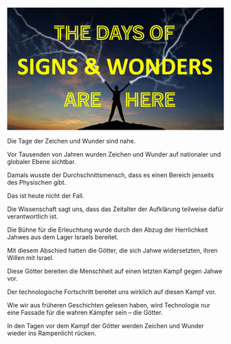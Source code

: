 ![Video cover image](../cover.jpg "cover photo")

Die Tage der Zeichen und Wunder sind nahe.

Vor Tausenden von Jahren wurden Zeichen und Wunder auf nationaler und globaler Ebene sichtbar.

Damals wusste der Durchschnittsmensch, dass es einen Bereich jenseits des Physischen gibt.

Das ist heute nicht der Fall.

Die Wissenschaft sagt uns, dass das Zeitalter der Aufklärung teilweise dafür verantwortlich ist.

Die Bühne für die Erleuchtung wurde durch den Abzug der Herrlichkeit Jahwes aus dem Lager Israels bereitet.

Mit diesem Abschied hatten die Götter, die sich Jahwe widersetzten, ihren Willen mit Israel.

Diese Götter bereiten die Menschheit auf einen letzten Kampf gegen Jahwe vor.

Der technologische Fortschritt bereitet uns wirklich auf diesen Kampf vor.

Wie wir aus früheren Geschichten gelesen haben, wird Technologie nur eine Fassade für die wahren Kämpfer sein – die Götter.

In den Tagen vor dem Kampf der Götter werden Zeichen und Wunder wieder ins Rampenlicht rücken.
